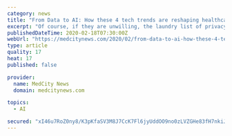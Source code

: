 ```yaml
---
category: news
title: "From Data to AI: How these 4 tech trends are reshaping healthcare"
excerpt: "Of course, if they are unwilling, the laundry list of privacy regulations promise to prod them along. #4 AI & Machine Learning Infiltrate Healthcare For good reason, few technologies elicit as much excitement as AI. Each of the above initiatives will be supported by AI, which is increasing its capabilities in everything from diagnosis to data ..."
publishedDateTime: 2020-02-18T07:30:00Z
webUrl: "https://medcitynews.com/2020/02/from-data-to-ai-how-these-4-tech-trends-are-reshaping-healthcare/"
type: article
quality: 17
heat: 17
published: false

provider:
  name: MedCity News
  domain: medcitynews.com

topics:
  - AI

secured: "xI46u7RoZ0ny8/K3pKfaSV3M8J7CcK7Fl6jyUddOO9no0zLVZGHe83fH7nkiJpKsroyNXH7nnY+oU+ifb9ZcjDG8TNwtgqMmsWTn0xUIN+XN+x8tGZW4dGiHL/a32szSRkLkIP99R56+q0m2xfUhQlNgW6TiNjOsYfBXu3FogsgYW1YpFT2cY0tb0xijkmq/jd//PBJsngmtqrhHDvZmMnYJZMNtKo9l2djQDObDjSOEbAe5FX4aTff9IF7pWjvVyyURczT24DuGlvO/rLh07SZ7UP5iC3pMgBRC+Tz9ilXO0Zde5go44f/ePdiZXwIRPEHZInjj92YMSJ1XzmhKyjTcnQUusepax3jV5H0NuJwDj7eTUvaU50TFMmFcq59e/POLkXXea9Klhw1mupPE7HXlu91bp/JVoWTai2mRcPmyYXMhzLOGR3Lci29VYyzaG5eg7Rm98JdAm0uFRgipqm5h++G/YuP5VbuZVmWywsc=;paUJUHgbcM7Kwm8pV9vcBg=="
---
```


